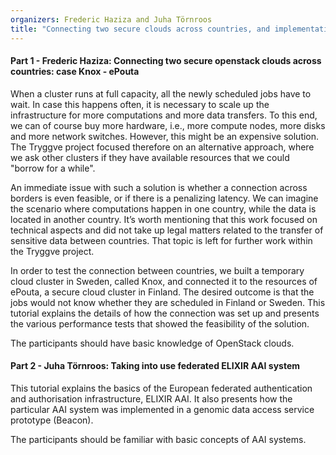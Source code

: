 ```yaml
---
organizers: Frederic Haziza and Juha Törnroos
title: "Connecting two secure clouds across countries, and implementation of ELIXIR AAI system"
---
```


#### Part 1 - Frederic Haziza: Connecting two secure openstack clouds across countries: case Knox - ePouta

When a cluster runs at full capacity, all the newly scheduled jobs have to
wait. In case this happens often, it is necessary to scale up the
infrastructure for more computations and more data transfers. To this end, we
can of course buy more hardware, i.e., more compute nodes, more disks and more
network switches. However, this might be an expensive solution. The Tryggve
project focused therefore on an alternative approach, where we ask other
clusters if they have available resources that we could "borrow for a while".

An immediate issue with such a solution is whether a connection across borders
is even feasible, or if there is a penalizing latency. We can imagine the
scenario where computations happen in one country, while the data is located in
another country. It’s worth mentioning that this work focused on technical
aspects and did not take up legal matters related to the transfer of sensitive
data between countries. That topic is left for further work within the Tryggve
project.

In order to test the connection between countries, we built a temporary cloud
cluster in Sweden, called Knox, and connected it to the resources of ePouta, a
secure cloud cluster in Finland. The desired outcome is that the jobs would not
know whether they are scheduled in Finland or Sweden. This tutorial explains
the details of how the connection was set up and presents the various
performance tests that showed the feasibility of the solution.

The participants should have basic knowledge of OpenStack clouds.


#### Part 2 - Juha Törnroos: Taking into use federated ELIXIR AAI system

This tutorial explains the basics of the European federated authentication and
authorisation infrastructure, ELIXIR AAI. It also presents how the particular
AAI system was implemented in a genomic data access service prototype (Beacon).

The participants should be familiar with basic concepts of AAI systems.
